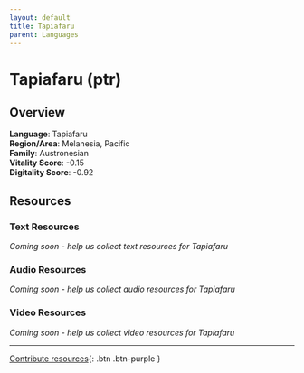 ```yaml
---
layout: default
title: Tapiafaru
parent: Languages
---
```


# Tapiafaru (ptr)

## Overview

**Language**: Tapiafaru  
**Region/Area**: Melanesia, Pacific  
**Family**: Austronesian  
**Vitality Score**: -0.15  
**Digitality Score**: -0.92  

## Resources

### Text Resources
*Coming soon - help us collect text resources for Tapiafaru*

### Audio Resources
*Coming soon - help us collect audio resources for Tapiafaru*

### Video Resources
*Coming soon - help us collect video resources for Tapiafaru*

---

[Contribute resources](https://fairtrain.github.io/){: .btn .btn-purple }

